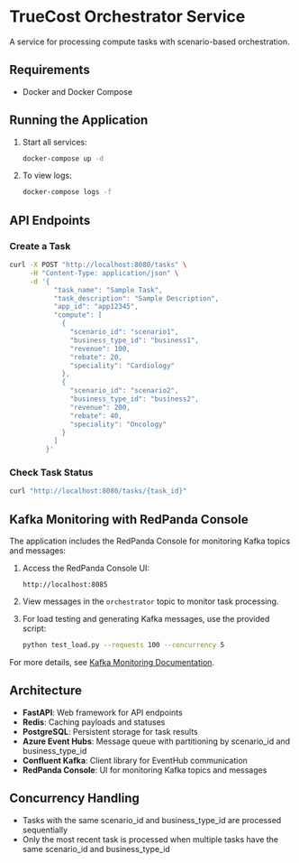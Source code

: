 # TrueCost Orchestrator Service

A service for processing compute tasks with scenario-based orchestration.

## Requirements

- Docker and Docker Compose

## Running the Application

1. Start all services:

   ```bash
   docker-compose up -d
   ```

2. To view logs:
   ```bash
   docker-compose logs -f
   ```

## API Endpoints

### Create a Task

```bash
curl -X POST "http://localhost:8080/tasks" \
     -H "Content-Type: application/json" \
     -d '{
           "task_name": "Sample Task",
           "task_description": "Sample Description",
           "app_id": "app12345",
           "compute": [
             {
               "scenario_id": "scenario1",
               "business_type_id": "business1",
               "revenue": 100,
               "rebate": 20,
               "speciality": "Cardiology"
             },
             {
               "scenario_id": "scenario2",
               "business_type_id": "business2",
               "revenue": 200,
               "rebate": 40,
               "speciality": "Oncology"
             }
           ]
         }'
```

### Check Task Status

```bash
curl "http://localhost:8080/tasks/{task_id}"
```

## Kafka Monitoring with RedPanda Console

The application includes the RedPanda Console for monitoring Kafka topics and messages:

1. Access the RedPanda Console UI:

   ```
   http://localhost:8085
   ```

2. View messages in the `orchestrator` topic to monitor task processing.

3. For load testing and generating Kafka messages, use the provided script:
   ```bash
   python test_load.py --requests 100 --concurrency 5
   ```

For more details, see [Kafka Monitoring Documentation](KAFKA_MONITORING.md).

## Architecture

- **FastAPI**: Web framework for API endpoints
- **Redis**: Caching payloads and statuses
- **PostgreSQL**: Persistent storage for task results
- **Azure Event Hubs**: Message queue with partitioning by scenario_id and business_type_id
- **Confluent Kafka**: Client library for EventHub communication
- **RedPanda Console**: UI for monitoring Kafka topics and messages

## Concurrency Handling

- Tasks with the same scenario_id and business_type_id are processed sequentially
- Only the most recent task is processed when multiple tasks have the same scenario_id and business_type_id
